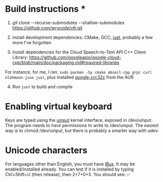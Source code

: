 # Build instructions  * 
1. git clone --recurse-submodules --shallow-submodules https://github.com/wrycode/vtt.git

2. Install development dependencies: CMake, GCC, [just](https://github.com/casey/just), probably a few more I've forgotten

3. Install dependencies for the Cloud Speech-to-Text API C++ Client Library: https://github.com/googleapis/google-cloud-cpp/blob/main/doc/packaging.md#required-libraries

For instance, for me, I ran: `sudo pacman -Sy cmake abseil-cpp grpc curl nlohmann-json just`, plus installed  [google-crc32c](https://aur.archlinux.org/packages/google-crc32c) from the AUR

4. Run `just` to build and compile


# Enabling virtual keyboard

Keys are typed using the [uinput](https://kernel.org/doc/html/v4.12/input/uinput.html) kernel interface, exposed in /dev/uinput. The program needs to have permissions to write to /dev/uinput. The easiest way is to chmod /dev/uinput, but there is probably a smarter way with udev.


# Unicode characters

For languages other than English, you must have [IBus](https://wiki.archlinux.org/title/IBus). It may be enabled/installed already. You can test if it is installed by typing Ctrl+Shift+U (then release), then 2+7+0+5. You should see: ✅
